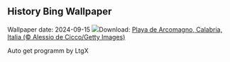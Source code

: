 ## History Bing Wallpaper
Wallpaper date: 2024-09-15
![](https://www.bing.com/th?id=OHR.CalabriaPeperoncino_ES-ES7527352353_UHD.jpg&w=1000)Download: [Playa de Arcomagno, Calabria, Italia (© Alessio de Cicco/Getty Images)](https://www.bing.com/th?id=OHR.CalabriaPeperoncino_ES-ES7527352353_UHD.jpg)

Auto get programm by LtgX
